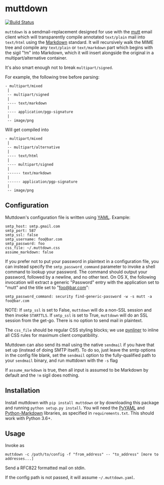muttdown
========

[![Build Status](https://github.com/Roguelazer/muttdown/actions/workflows/ci.yml/badge.svg)](https://github.com/Roguelazer/muttdown/actions/workflows/ci.yml)

`muttdown` is a sendmail-replacement designed for use with the [mutt][] email client which will transparently compile annotated `text/plain` mail into `text/html` using the [Markdown][] standard.  It will recursively walk the MIME tree and compile any `text/plain` or `text/markdown` part which begins with the sigil "!m" into Markdown, which it will insert alongside the original in a multipart/alternative container.

It's also smart enough not to break `multipart/signed`.

For example, the following tree before parsing:

    - multipart/mixed
     |
     -- multipart/signed
     |
     ---- text/markdown
     |
     ---- application/pgp-signature
     |
     -- image/png

Will get compiled into

    - multipart/mixed
     |
     -- multipart/alternative
     |
     ---- text/html
     |
     ---- multipart/signed
     |
     ------ text/markdown
     |
     ------ application/pgp-signature
     |
     -- image/png


Configuration
-------------
Muttdown's configuration file is written using [YAML][]. Example:

    smtp_host: smtp.gmail.com
    smtp_port: 587
    smtp_ssl: false
    smtp_username: foo@bar.com
    smtp_password: foo
    css_file: ~/.muttdown.css
    assume_markdown: false


If you prefer not to put your password in plaintext in a configuration file, you can instead specify the `smtp_password_command` parameter to invoke a shell command to lookup your password. The command should output your password, followed by a newline, and no other text. On OS X, the following invocation will extract a generic "Password" entry with the application set to "mutt" and the title set to "foo@bar.com":

    smtp_password_command: security find-generic-password -w -s mutt -a foo@bar.com

NOTE: If `smtp_ssl` is set to False, `muttdown` will do a non-SSL session and then invoke `STARTTLS`. If `smtp_ssl` is set to True, `muttdown` will do an SSL session from the get-go. There is no option to send mail in plaintext.

The `css_file` should be regular CSS styling blocks; we use [pynliner][] to inline all CSS rules for maximum client compatibility.

Muttdown can also send its mail using the native `sendmail` if you have that set up (instead of doing SMTP itself). To do so, just leave the smtp options in the config file blank, set the `sendmail` option to the fully-qualified path to your `sendmail` binary, and run muttdown with the `-s` flag

If `assume_markdown` is true, then all input is assumed to be Markdown by default and the `!m` sigil does nothing.

Installation
------------
Install muttdown with `pip install muttdown` or by downloading this package and running `python setup.py install`. You will need the [PyYAML][] and [Python-Markdown][] libraries, as specified in `requirements.txt`. This should work with Python 3.6+.

Usage
-----
Invoke as

    muttdown -c /path/to/config -f "from_address" -- "to_address" [more to addresses...]

Send a RFC822 formatted mail on stdin.

If the config path is not passed, it will assume `~/.muttdown.yaml`.




[Markdown]: http://daringfireball.net/projects/markdown/
[YAML]: http://yaml.org
[PyYAML]: http://pyyaml.org
[Python-Markdown]: https://pypi.python.org/pypi/Markdown
[mutt]: http://www.mutt.org
[pynliner]: https://github.com/rennat/pynliner
